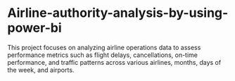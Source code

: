 # Airline-authority-analysis-by-using-power-bi
This project focuses on analyzing airline operations data to assess performance metrics such as flight delays, cancellations, on-time performance, and traffic patterns across various airlines, months, days of the week, and airports.
